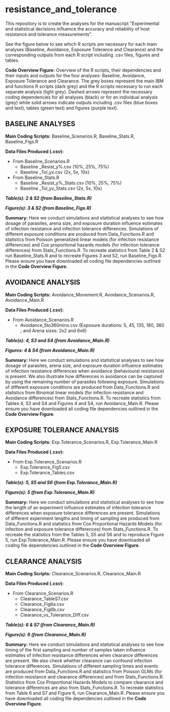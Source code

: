 # resistance_and_tolerance

This repository is to create the analyses for the manuscript "Experimental and statistical decisions influence the accuracy and reliability of host resistance and tolerance measurements". 

See the figure below to see which R scripts are necessary for each main analyses (Baseline, Avoidance, Exposure Tolerance and Clearance) and the corresponding outputs from each R script including .csv files, figures and tables.


**Code Overview Figure:** Overview of the R scripts, their dependencies and their inputs and outputs for the four analyses: Baseline, Avoidance, Exposure Tolerance and Clearance. The grey boxes represent the main IBM and functions R scripts (dark grey) and the R scripts necessary to run each separate analysis (light grey). Dashed arrows represent the necessary coding dependencies for all analyses (black) or for an individual analysis (grey) while solid arrows indicate outputs including .csv files (blue boxes and text), tables (green text) and figures (purple text).

## BASELINE ANALYSES
**Main Coding Scripts:** Baseline_Scenarios.R, Baseline_Stats.R, Baseline_Figs.R 

**Data Files Produced (.csv):** 
- From Baseline_Scenarios.R
     - Baseline _Resist_y%.csv (10%, 25%, 75%)
     - Baseline _Tol_yx.csv (2x, 5x, 10x)	
- From Baseline_Stats.R
     - Baseline _Resist_y%_Stats.csv (10%, 25%, 75%)
     - Baseline _Tol_yx_Stats.csv (2x, 5x, 10x)
     
***Table(s): 2 & S2 (from Baseline_Stats.R)***

***Figure(s): 3 & S2 (from Baseline_Figs.R)***

**Summary:** Here we conduct simulations and statistical analyses to see how dosage of parasites, arena size, and exposure duration influence estimates of infection resistance and infection tolerance differences. Simulations of different exposure conditions are produced from Data_Functions.R and statistics from Poisson generalized linear models (for infection resistance differences) and Cox proportional hazards models (for infection tolerance differences) from Stats_Functions.R. To recreate statistics from Table 2 & S2 run Baseline_Stats.R and to recreate Figures 3 and S2, run Baseline_Figs.R. Please ensure you have downloaded all coding file dependencies outlined in the **Code Overview Figure**.

## AVOIDANCE ANALYSIS

**Main Coding Scripts:** Avoidance_Movement.R, Avoidance_Scenarios.R, Avoidance_Main.R

**Data Files Produced (.csv):**  
- From Avoidance_Scenarios.R
     - Avoidance_5to360mins.csv (Exposure durations: 5, 45, 135, 180, 360 ; and Arena sizes: 2x2 and 6x6)

***Table(s): 4, S3 and S4 (from Avoidance_Main.R)***

***Figures: 4 & S4 (from Avoidance_Main.R)***

**Summary:** Here we conduct simulations and statistical analyses to see how dosage of parasites, arena size, and exposure duration influence estimates of infection resistance differences when avoidance (behavioural resistance) is present. We also illustrate how differences in avoidance can be captured by using the remaining number of parasites following exposure. Simulations of different exposure conditions are produced from Data_Functions.R and statistics from Binomial linear models (for infection resistance and Avoidance differences) from Stats_Functions.R. To recreate statistics from Tables 4, S3 and S4 and Figures 4 and S4, run Avoidance_Main.R. Please ensure you have downloaded all coding file dependencies outlined in the **Code Overview Figure**. 

## EXPOSURE TOLERANCE ANALYSIS

**Main Coding Scripts:** Exp.Tolerance_Scenarios.R, Exp.Tolerance_Main.R

**Data Files Produced (.csv):** 
- From Exp.Tolerance_Scenarios.R
     - Exp.Tolerance_Fig5.csv 
     - Exp.Tolerance_Tables.csv
     
***Table(s): 5, S5 and S6 (from Exp.Tolerance_Main.R)***

***Figure(s): 5 (from Exp.Tolerance_Main.R)***

**Summary:** Here we conduct simulations and statistical analyses to see how the length of an experiment influence estimates of infection tolerance differences when exposure tolerance differences are present. Simulations of different experiment lengths and timing of sampling are produced from Data_Functions.R and statistics from Cox Proportional Hazards Models (for infection and exposure tolerance differences) from Stats_Functions.R. To recreate the statistics from the Tables 5, S5 and S6 and to reproduce Figure 5, run Exp.Tolerance_Main.R. Please ensure you have downloaded all coding file dependencies outlined in the **Code Overview Figure**. 

## CLEARANCE ANALYSIS

**Main Coding Scripts:** Clearance_Scenarios.R, Clearance_Main.R

**Data Files Produced (.csv):** 
- From Clearance_Scenarios.R
     - Clearance_TableS7.csv 
     - Clearance_Fig6a.csv
     - Clearance_Fig6b.csv
     - Clearance_vs_Tolerance_Diff.csv
     
***Table(s): 6 & S7 (from Clearance_Main.R)***

***Figure(s): 6 (from Clearance_Main.R)***

**Summary:** Here we conduct simulations and statistical analyses to see how timing of the first sampling and number of samples taken influence estimates of infection resistance differences when clearance differences are present. We also check whether clearance can confound infection tolerance differences. Simulations of different sampling times and events are produced from Data_Functions.R and statistics from Poisson GLMs (for infection resistance and clearance differences) and from Stats_Functions.R. Statistics from Cox Proportional Hazards Models to compare clearance and tolerance differences are also from Stats_Functions.R. To recreate statistics from Table 6 and S7 and Figure 6, run Clearance_Main.R. Please ensure you have downloaded all coding file dependencies outlined in the **Code Overview Figure**.


